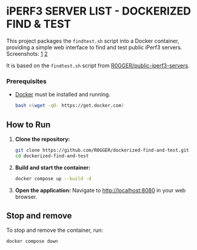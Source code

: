 # iPERF3 SERVER LIST - DOCKERIZED FIND & TEST 

This project packages the `findtest.sh` script into a Docker container, providing a simple web interface to find and test public iPerf3 servers. Screenshots: [1](https://raw.githubusercontent.com/R0GGER/dockerized-find-and-test/refs/heads/main/screenshots/screenshot_1.png) [2](https://raw.githubusercontent.com/R0GGER/dockerized-find-and-test/refs/heads/main/screenshots/screenshot_2.png)

It is based on the `findtest.sh` script from [R0GGER/public-iperf3-servers](https://github.com/R0GGER/public-iperf3-servers/blob/main/findtest.sh).

### Prerequisites
- [Docker](https://www.docker.com/get-started) must be installed and running.
  
  ```bash
  bash <(wget -qO- https://get.docker.com)
  ```

## How to Run
1.  **Clone the repository:**
    ```bash
    git clone https://github.com/R0GGER/dockerized-find-and-test.git
    cd dockerized-find-and-test
    ```
    
2.  **Build and start the container:**
    ```bash
    docker compose up --build -d
    ```

3.  **Open the application:**
    Navigate to [http://localhost:8080](http://localhost:8080) in your web browser.

## Stop and remove
To stop and remove the container, run:
```bash
docker compose down
```




